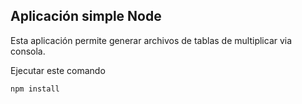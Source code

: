 

## Aplicación simple Node 

Esta aplicación permite generar archivos de tablas de multiplicar via consola.

Ejecutar este comando

```
npm install
```
